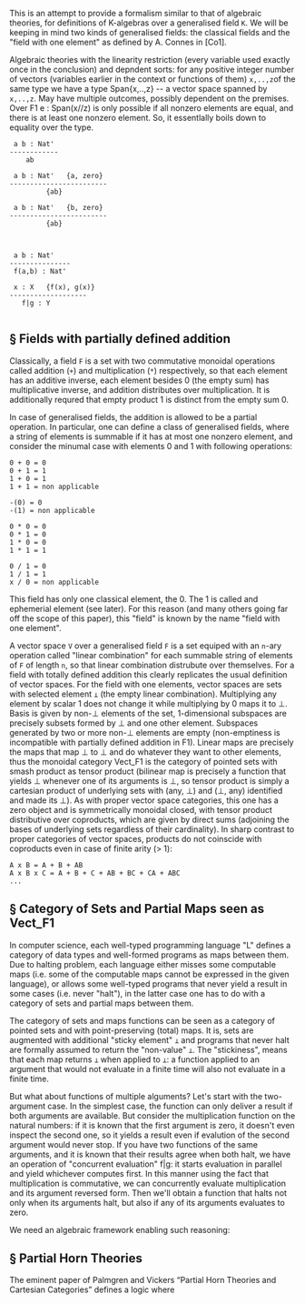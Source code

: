 This is an attempt to provide a formalism similar to that of algebraic theories, for definitions of K-algebras over a generalised field `K`. We will be keeping in mind two kinds of generalised fields: the classical fields and the "field with one element" as defined by A. Connes in [Co1].

Algebraic theories with the linearity restriction (every variable used exactly once in the conclusion) and depndent sorts: for any positive integer number of vectors (variables earlier in the context or functions of them) `x,..,z`of the same type we have a type Span{x,..,z} -- a vector space spanned by `x,..,z`. May have multiple outcomes, possibly dependent on the premises. Over F1 e : Span(x//z) is only possible if all nonzero elements are equal, and there is at least one nonzero element. So, it essentlally boils down to equality over the type.

```
 a b : Nat'
------------
    ab

 a b : Nat'   {a, zero}
------------------------
         {ab}

 a b : Nat'   {b, zero}
------------------------
         {ab}



 a b : Nat'
---------------
 f(a,b) : Nat'

 x : X   {f(x), g(x)}
-------------------
   f|g : Y
   
```

§ Fields with partially defined addition
----------------------------------------

Classically, a field `F` is a set with two commutative monoidal operations called addition (`+`) and multiplication (`*`) respectively, so that each element has an additive inverse, each element besides 0 (the empty sum) has multiplicative inverse, and addition distributes over multiplication. It is additionally requred that empty product 1 is distinct from the empty sum 0.

In case of generalised fields, the addition is allowed to be a partial operation. In particular, one can define a class of generalised fields, where a string of elements is summable if it has at most one nonzero element, and consider the minumal case with elements 0 and 1 with following operations:

```
0 + 0 = 0
0 + 1 = 1
1 + 0 = 1
1 + 1 = non applicable

-(0) = 0
-(1) = non applicable

0 * 0 = 0
0 * 1 = 0
1 * 0 = 0
1 * 1 = 1

0 / 1 = 0
1 / 1 = 1
x / 0 = non applicable
```

This field has only one classical element, the 0. The 1 is called and ephemerial element (see later). For this reason (and many others going far off the scope of this paper), this "field" is known by the name "field with one element".

A vector space `V` over a generalised field `F` is a set equiped with an `n`-ary operation called "linear combination" for each summable string of elements of `F` of length `n`, so that linear combination distrubute over themselves. For a field with totally defined addition this clearly replicates the usual definition of vector spaces. For the field with one elements, vector spaces are sets with selected element `⊥` (the empty linear combination). Multiplying any element by scalar 1 does not change it while multiplying by 0 maps it to ⊥. Basis is given by non-⊥ elements of the set, 1-dimensional subspaces are precisely subsets formed by ⊥ and one other element. Subspaces generated by two or more non-⊥ elements are empty (non-emptiness is incompatible with partially defined addition in F1). Linear maps are precisely the maps that map ⊥ to ⊥ and do whatever they want to other elements, thus the monoidal category Vect_F1 is the category of pointed sets with smash product as tensor product (bilinear map is precisely a function that yields ⊥ whenever one of its arguments is ⊥, so tensor product is simply a cartesian product of underlying sets with (any, ⊥) and (⊥, any) identified and made its ⊥). As with proper vector space categories, this one has a zero object and is symmetrically monoidal closed, with tensor product distributive over coproducts, which are given by direct sums (adjoining the bases of underlying sets regardless of their cardinality). In sharp contrast to proper categories of vector spaces, products do not coinscide with coproducts even in case of finite arity (> 1):
```
A x B = A + B + AB
A x B x C = A + B + C + AB + BC + CA + ABC
...
```




§ Category of Sets and Partial Maps seen as Vect_F1
---------------------------------------------------

In computer science, each well-typed programming language "L" defines a category of data types and well-formed programs as maps between them. Due to halting problem, each language either misses some computable maps (i.e. some of the computable maps cannot be expressed in the given language), or allows some well-typed programs that never yield a result in some cases (i.e. never "halt"), in the latter case one has to do with a category of sets and partial maps between them.

The category of sets and maps functions can be seen as a category of pointed sets and with point-preserving (total) maps. It is, sets are augmented with additional "sticky element" `⊥` and programs that never halt are formally assumed to return the "non-value" `⊥`. The "stickiness", means that each map returns `⊥` when applied to `⊥`: a function applied to an argument that would not evaluate in a finite time will also not evaluate in a finite time.

But what about functions of multiple alguments? Let's start with the two-argument case. In the simplest case, the function can only deliver a result if both arguments are available. But consider the multiplication function on the natural numbers: if it is known that the first argument is zero, it doesn't even inspect the second one, so it yields a result even if evalution of the second argument would never stop. If you have two functions of the same arguments, and it is known that their results agree when both halt, we have an operation of "concurrent evaluation" f|g: it starts evaluation in parallel and yield whichever computes first. In this manner using the fact that multiplication is commutative, we can concurrently evaluate multiplication and its argument reversed form. Then we'll obtain a function that halts not only when its arguments halt, but also if any of its arguments evaluates to zero.

We need an algebraic framework enabling such reasoning:




§ Partial Horn Theories
-----------------------

The eminent paper of Palmgren and Vickers “Partial Horn Theories and Cartesian Categories” defines a logic where
